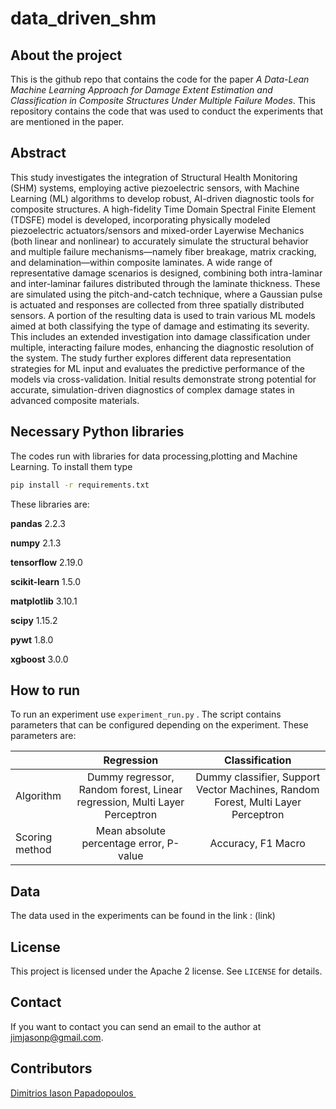 # data_driven_shm

## About the project
This is the github repo that contains the code for the paper *A Data-Lean Machine Learning Approach for Damage Extent Estimation and Classification in Composite Structures Under Multiple Failure Modes*.
This repository contains the code that was used to conduct the experiments that are mentioned in the paper.

## Abstract
This study investigates the integration of Structural Health Monitoring (SHM) systems, employing active piezoelectric sensors, with Machine Learning (ML) algorithms to develop robust, AI-driven diagnostic tools for composite structures. A high-fidelity Time Domain Spectral Finite Element (TDSFE) model is developed, incorporating physically modeled piezoelectric actuators/sensors and mixed-order Layerwise Mechanics (both linear and nonlinear) to accurately simulate the structural behavior and multiple failure mechanisms—namely fiber breakage, matrix cracking, and delamination—within composite laminates. A wide range of representative damage scenarios is designed, combining both intra-laminar and inter-laminar failures distributed through the laminate thickness. These are simulated using the pitch-and-catch technique, where a Gaussian pulse is actuated and responses are collected from three spatially distributed sensors. A portion of the resulting data is used to train various ML models aimed at both classifying the type of damage and estimating its severity. This includes an extended investigation into damage classification under multiple, interacting failure modes, enhancing the diagnostic resolution of the system. The study further explores different data representation strategies for ML input and evaluates the predictive performance of the models via cross-validation. Initial results demonstrate strong potential for accurate, simulation-driven diagnostics of complex damage states in advanced composite materials.
## Necessary Python libraries
The codes run with libraries for data processing,plotting and Machine Learning. To install them type 
```bash
pip install -r requirements.txt
```
These libraries are:

**pandas** 2.2.3

**numpy** 2.1.3

**tensorflow** 2.19.0

**scikit-learn** 1.5.0

**matplotlib** 3.10.1

**scipy** 1.15.2

**pywt** 1.8.0

**xgboost** 3.0.0

## How to run 
To run an experiment use `experiment_run.py` .
The script contains parameters that can be configured depending on the experiment.
These parameters are:

|                  |     Regression    |                      Classification                        | 
| ---------------- | :-------------------: | :----------------------------------------------------------: |
| Algorithm | Dummy regressor, Random forest, Linear regression, Multi Layer Perceptron  | Dummy classifier, Support Vector Machines, Random Forest, Multi Layer Perceptron| 
| Scoring method          | Mean absolute percentage error, P-value | Accuracy, F1 Macro|


## Data

The data used in the experiments can be found in the link :
(link)
## License

This project is licensed under the Apache 2 license. See `LICENSE` for details.



## Contact

If you want to contact you can send an email to the author at jimjasonp@gmail.com.


## Contributors

 <a href= "https://github.com/jimjasonp">Dimitrios Iason Papadopoulos </a> <br />

